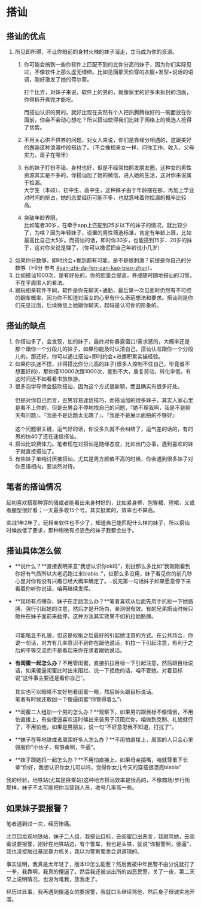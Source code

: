 # 搭讪

## 搭讪的优点

1. 所见即所得，不让你眼前的身材火辣的妹子溜走，立马成为你的资源。
   1.  你可能会搞到一些你软件上匹配不到的比你分高的妹子，因为你们实际见过，不像软件上那么虚无缥缈。比如见面那天你穿的衣服+发型+说话的语调，刚好激发了她的荷尔蒙。

       打个比方，对妹子来说，软件上的男的，就像家里的好多未拆封的泡面，你得拆开煮完才能吃。

       而搭讪认识的男的。就好比现在突然有个人把热腾腾做好的一碗面放在你面前，你会不会动心想吃？所以搭讪使得我们比妹子网络上的候选人抢得了优势。
   2. 不用关心供不供养的问题，对女人来说，你们是靠缘分相遇的，这跟美好的邂逅这种浪漫桥段搭边了。（不会像相亲女一样，问你工作、收入、父母实力，房子在哪里）
   3. 有的妹子打扮不错、身材也好，但是不经常拍照发朋友圈，这种女的男性资源其实是不多的，你搭讪加了她的微信，进入她的生活，这对你来说属于捡漏。\
      大学生（本硕）、初中生、高中生，这种妹子由于年龄摆在那，再加上学业对时间的挤占，她的恋爱经历可能不多，也就意味着你捡漏的概率比较高。
   4. 突破年龄界限。\
      比如笔者30岁，在牵手app上匹配到25岁以下的妹子的情况，就比较少了，为啥？因为年轻妹子，设置的男性筛选标准，肯定有年龄上限，比如最高比自己大5岁。而搭讪的话，即时你30岁，也能搭到15岁、20岁的妹子，这对你来说是赚了。（你可以撒谎把自己年龄说小几岁）
2. 如果你分数够，即时约会+推到都有可能，是不是很刺激？前提是你自己的分数够（≥6分 参考 [#yan-zhi-da-fen-can-kao-biao-zhun](sub0.md#yan-zhi-da-fen-can-kao-biao-zhun "mention")）。
3. 比如搭讪1000次，是有好处的，你的胆量会提高，养成随时随地搭讪的习惯，不在乎周围人的看法。
4. 跟玩相亲软件不同，软件是你先聊天+通勤，最后第一次见面时仍然有不可控的翻车概率，因为你不知道对面女的心里有什么奇葩想法和要求。搭讪则是你们先见过面，后续微信上她跟你聊天，起码是认可你的形象的。

## 搭讪的缺点

1. 你搭讪多了，会发现，加的妹子，最终对你暴露窗口/需求感的，大概率还是那个跟你一个分段儿的妹子，如果你能及时认清自己，搭讪认准跟你一个分段儿的，那还好，你可以通过搭讪+即时约会+进挪积累实操经验。
2. 如果你执迷不悟，非得搭比你分儿高的妹子(很多人控制不住自己，毕竟谁不想要好的)，那你搭10000次跟1000次，差别不大，重复劳动，转化率低，有这时间还不如看看书旅旅游。
3. 很多泡学导师会鼓吹搭讪，因为这个方式很新颖，而且确实有很多好处。\
   \
   但是对你自己而言，丑男容易迷信技巧，而搭讪加的很多妹子，其实人家心里是看不上你的，但是丑男会不停地找自己的问题，『她不理我啊，我是不是聊天有问题』、『我是不是话题太无趣了』、『我是不是展示面拍的不够好』\
   \
   这个问题很关键，运气好的话，你没多久就不会纠结了，运气差的话的，有的男的快40了还在迷信搭讪。
4. 搭讪比较费体力。笔者现在对搭讪是随缘态度，比如出门办事，遇到喜欢的妹子就直接搭讪了。
5. 有些妹子单纯讨厌被搭讪，尤其是男方颜值不高的时候，你会遇到很多妹子对你恶语相向，要淡然对待。

## 笔者的搭讪情况

起初喜欢搭那种穿的骚或者能看出来身材好的，比如紧身裤、包臀裙、短裙，又或者腿型很好看；一天最多收15个号。其实挺累的，效率也不算高。

实战1年2年了，玩相亲软件也不少了，知道自己能匹配什么样的妹子，所以搭讪时候放低了要求，那种稍微有点姿色的妹子我都会出手。

## 搭讪具体怎么做

* **说什么？**直接表明来意“我想认识你ok吗”，别扯那么多比如“我刚刚看到你好有气质所以大老远跑过来blabla..”，扯那么多没用，妹子看见你的前几秒心里对你有没有兴趣已经大概率确定了。..说完第一句话妹子如果愿意停下来看着你听你说话，咱再继续发挥。
*   **现场有点嘈杂、妹子在走路怎么办？**笔者喜欢从后面先用手扒拉一下她胳膊，强行引起她的注意，然后才是开场白，亲测很有效。有的兄弟搭讪时候只敢杵在妹子面前来截停，这种方法其实效果不如扒拉她胳膊。

    \
    可能略显不礼貌，但这是权衡之后最好的引起她注意的方式。在公共场合，你说一句话，对方有几率意识不到你在跟他说话，扒拉一下引起注意，有利于之后的平等交流而不是看起来你在求着跟她说话。
* **有闺蜜一起怎么办**？不用管闺蜜，直接扒拉目标一下引起注意，然后跟目标说话，如果傻逼闺蜜此时出来阻拦、说一下拒绝的话，咱不管她，对着目标说“这件事主要还是看你自己”。\
  \
  其实也可以眼睛不友好地看闺蜜一眼，然后转头跟目标说话。\
  笔者有时候还敢凶一下傻逼闺蜜“你管得着么”\

* **闺蜜二人组加一个男的怎么办？**观察下，如果男的跟目标不像情侣，不用怕直接上，有些傻逼喜欢这时候出来装男子汉阻拦你，咱做到克制、礼貌就行了，不用怕他，如果是男朋友，说一句“不好意思我不知道，打扰了”。
* **妹子在等地铁或者周围好多人怎么办？**不用怕直接上，周围的人只会心里佩服你“小伙子，有够勇啊，牛逼”。
* **妹子跟她妈一起怎么办？**不用怕直接上，如果母亲插嘴，咱就尊重下长辈“你好，我想认识你女儿可以吗，觉得你女儿今天的穿搭很漂亮blabla”

我的经验，地铁站(尤其是换乘站)这种地方搭讪效率是很高的，不像商场/步行街那样，妹子不太可能把你当营销人员，收号几率高一些。

## 如果妹子要报警？

笔者遇到过一次，经历惨痛。

北京回龙观地铁站，妹子二人组，我搭讪目标，丑闺蜜口出恶言，我就骂她，丑闺蜜说要报警，刚好在地铁站边，有个警车，我也是头铁，就说“你报警啊，傻逼”，我也没接触过基层暴力机关，我以为警察蜀黍会讲道理的。

事实证明，我真是太年轻了，版本t0怎么能惹？然后我被中年民警不由分说就打了一拳，我靠啊，我真的懵逼了。然后我还被派出所的凶恶民警，关了一夜，第二天早上说明情况，也没为难我，放我走了。



经历过此事，我再遇到傻逼女的要报警，我就口头继续骂他，然后身子很诚实地开溜。

